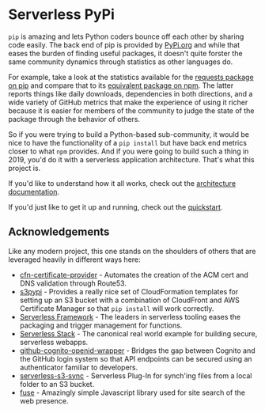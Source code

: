 # Serverless PyPi
`pip` is amazing and lets Python coders bounce off each other by sharing code
easily.  The back end of pip is provided by [PyPi.org](http://pypi.org) and while that eases the burden of finding useful packages, it doesn't quite forster the same community dynamics through statistics as other languages do.

For example, take a look at the statistics available for the [requests package on pip](https://pypi.org/project/requests/) and compare that to its [equivalent package on npm](https://www.npmjs.com/package/request).  The latter reports things like daily downloads, dependencies in both directions, and a wide variety of GitHub metrics that make the experience of using it richer because it is easier for members of the community to judge the state of the package through the behavior of others.  

So if you were trying to build a Python-based sub-community, it would be nice to have the functionality of a `pip install` but have back end metrics closer to what `npm` provides.  And if you were going to build such a thing in 2019, you'd do it with a serverless application architecture.  That's what this project is.

If you'd like to understand how it all works, check out the [architecture documentation](docs/architecture.md).

If you'd just like to get it up and running, check out the [quickstart](docs/quickstart.md).

## Acknowledgements
Like any modern project, this one stands on the shoulders of others that are leveraged heavily in different ways here:

* [cfn-certificate-provider](https://github.com/binxio/cfn-certificate-provider) - Automates the creation of the ACM cert and DNS validation through Route53.
* [s3pypi](https://github.com/novemberfiveco/s3pypi) - Provides a really nice set of CloudFormation templates for setting up an S3 bucket with a combination of CloudFront and AWS Certificate Manager so that `pip install` will work correctly.
* [Serverless Framework](http://serverless.com) - The leaders in serverless tooling eases the packaging and trigger management for functions.
* [Serverless Stack](https://serverless-stack.com/) - The canonical real world example for building secure, serverless webapps.
* [github-cognito-openid-wrapper](https://github.com/TimothyJones/github-cognito-openid-wrapper) - Bridges the gap between Cognito and the GitHub login system so that API endpoints can be secured using an authenticator familiar to developers.
* [serverless-s3-sync](https://github.com/k1LoW/serverless-s3-sync) - Serverless Plug-In for synch'ing files from a local folder to an S3 bucket.
* [fuse](https://github.com/krisk/fuse) - Amazingly simple Javascript library used for site search of the web presence.
